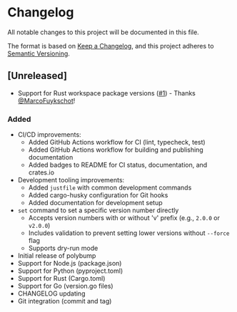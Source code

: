 # Changelog

All notable changes to this project will be documented in this file.

The format is based on [Keep a Changelog](https://keepachangelog.com/en/1.0.0/),
and this project adheres to [Semantic Versioning](https://semver.org/spec/v2.0.0.html).

## [Unreleased]

- Support for Rust workspace package versions ([#1](https://github.com/osteele/project-version/pull/1)) - Thanks [@MarcoFuykschot](https://github.com/MarcoFuykschot)!

### Added

- CI/CD improvements:
  - Added GitHub Actions workflow for CI (lint, typecheck, test)
  - Added GitHub Actions workflow for building and publishing documentation
  - Added badges to README for CI status, documentation, and crates.io
- Development tooling improvements:
  - Added `justfile` with common development commands
  - Added cargo-husky configuration for Git hooks
  - Added documentation for development setup
- `set` command to set a specific version number directly
  - Accepts version numbers with or without 'v' prefix (e.g., `2.0.0` or `v2.0.0`)
  - Includes validation to prevent setting lower versions without `--force` flag
  - Supports dry-run mode
- Initial release of polybump
- Support for Node.js (package.json)
- Support for Python (pyproject.toml)
- Support for Rust (Cargo.toml)
- Support for Go (version.go files)
- CHANGELOG updating
- Git integration (commit and tag)

